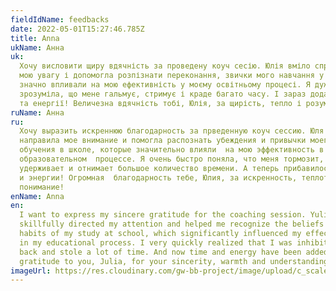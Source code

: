```yaml
---
fieldIdName: feedbacks
date: 2022-05-01T15:27:46.785Z
title: Anna
ukName: Анна
uk:
  Хочу висловити щиру вдячність за проведену коуч сесію. Юлія вміло спрямувала
  мою увагу і допомогла розпізнати переконання, звички мого навчання у школі, що
  значно впливали на мою ефективність у моєму освітньому процесі. Я дуже швидко
  зрозуміла, що мене гальмує, стримує і краде багато часу. І зараз додалося часу
  та енергії! Величезна вдячність тобі, Юлія, за щирість, тепло і розуміння!
ruName: Анна
ru:
  Хочу выразить искреннюю благодарность за прведенную коуч сессию. Юля умело
  направила мое внимание и помогла распознать убеждения и привычки моего
  обучения в школе, которые значительно влияли  на мою эффективность в
  образовательном  процессе. Я очень быстро поняла, что меня тормозит,
  удерживает и отнимает большое количество времени. А теперь прибавилось времени
  и энергии! Огромная  благодарность тебе, Юлия, за искренность, теплоту и
  понимание!
enName: Anna
en:
  I want to express my sincere gratitude for the coaching session. Yulia
  skillfully directed my attention and helped me recognize the beliefs and
  habits of my study at school, which significantly influenced my effectiveness
  in my educational process. I very quickly realized that I was inhibited, held
  back and stole a lot of time. And now time and energy have been added! Huge
  gratitude to you, Julia, for your sincerity, warmth and understanding!
imageUrl: https://res.cloudinary.com/gw-bb-project/image/upload/c_scale,f_auto,q_auto/v1660805186/content-photo/about1_z7ieky.jpg
---
```

